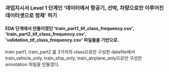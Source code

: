 ### 과업지시서 Level 1 단계인 '데이터에서 항공기, 선박, 차량으로만 이루어진 데이터셋으로 정제' 하기
#### EDA 단계에서 만들어졌던 'train_part1_tif_class_frequency.csv', 'train_part2_tif_class_frequency.csv', 'validation_tif_class_frequency.csv' 파일들을 기반으로.

train part1, train_part2 를 3가지의 class으로만 구성한 datafile에서 train_vehicle_only, train_ship_only, train_airplane_only으로만 구성한 annotation 파일을 만들었다.
